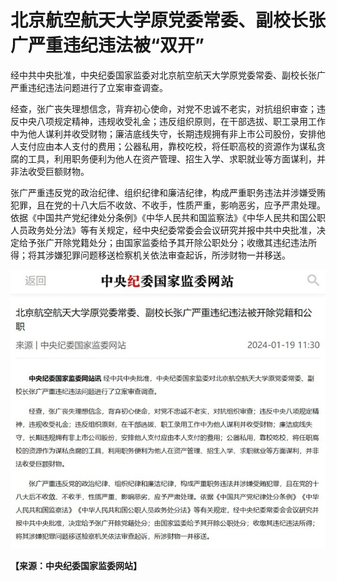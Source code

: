 # 北京航空航天大学原党委常委、副校长张广严重违纪违法被“双开”

经中共中央批准，中央纪委国家监委对北京航空航天大学原党委常委、副校长张广严重违纪违法问题进行了立案审查调查。

经查，张广丧失理想信念，背弃初心使命，对党不忠诚不老实，对抗组织审查；违反中央八项规定精神，违规收受礼金；违反组织原则，在干部选拔、职工录用工作中为他人谋利并收受财物；廉洁底线失守，长期违规拥有非上市公司股份，安排他人支付应由本人支付的费用；公器私用，靠校吃校，将任职高校的资源作为谋私贪腐的工具，利用职务便利为他人在资产管理、招生入学、求职就业等方面谋利，并非法收受巨额财物。

张广严重违反党的政治纪律、组织纪律和廉洁纪律，构成严重职务违法并涉嫌受贿犯罪，且在党的十八大后不收敛、不收手，性质严重，影响恶劣，应予严肃处理。依据《中国共产党纪律处分条例》《中华人民共和国监察法》《中华人民共和国公职人员政务处分法》等有关规定，经中央纪委常委会会议研究并报中共中央批准，决定给予张广开除党籍处分；由国家监委给予其开除公职处分；收缴其违纪违法所得；将其涉嫌犯罪问题移送检察机关依法审查起诉，所涉财物一并移送。

![e33ee389fe9a8cabea4c6b99c28ff0bf.jpg](https://raw.githubusercontent.com/qqhsx/qqnews_image/main/2024/01/19/北京航空航天大学原党委常委、副校长张广严重违纪违法被“双开”/e33ee389fe9a8cabea4c6b99c28ff0bf.jpg)

**【来源：中央纪委国家监委网站】**


